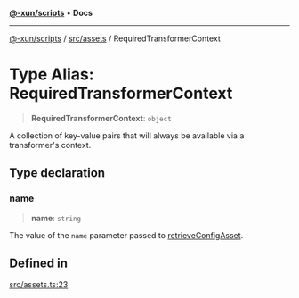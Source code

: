 [**@-xun/scripts**](../../../README.md) • **Docs**

***

[@-xun/scripts](../../../README.md) / [src/assets](../README.md) / RequiredTransformerContext

# Type Alias: RequiredTransformerContext

> **RequiredTransformerContext**: `object`

A collection of key-value pairs that will always be available via a
transformer's context.

## Type declaration

### name

> **name**: `string`

The value of the `name` parameter passed to [retrieveConfigAsset](../functions/retrieveConfigAsset.md).

## Defined in

[src/assets.ts:23](https://github.com/Xunnamius/xscripts/blob/8feaaa78a9f524f02e4cc9204ef84f329d31ab94/src/assets.ts#L23)
